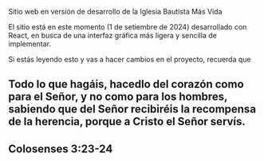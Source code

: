 Sitio web en versión de desarrollo de la Iglesia Bautista Más Vida

El sitio está en este momento (1 de setiembre de 2024) desarrollado con React, en busca de una interfaz gráfica más ligera y sencilla de implementar.

Si estás leyendo esto y vas a hacer cambios en el proyecto, recuerda que 

## Todo lo que hagáis, hacedlo del corazón como para el Señor, y no como para los hombres, sabiendo que del Señor recibiréis la recompensa de la herencia, porque a Cristo el Señor servís.

## Colosenses 3:23-24